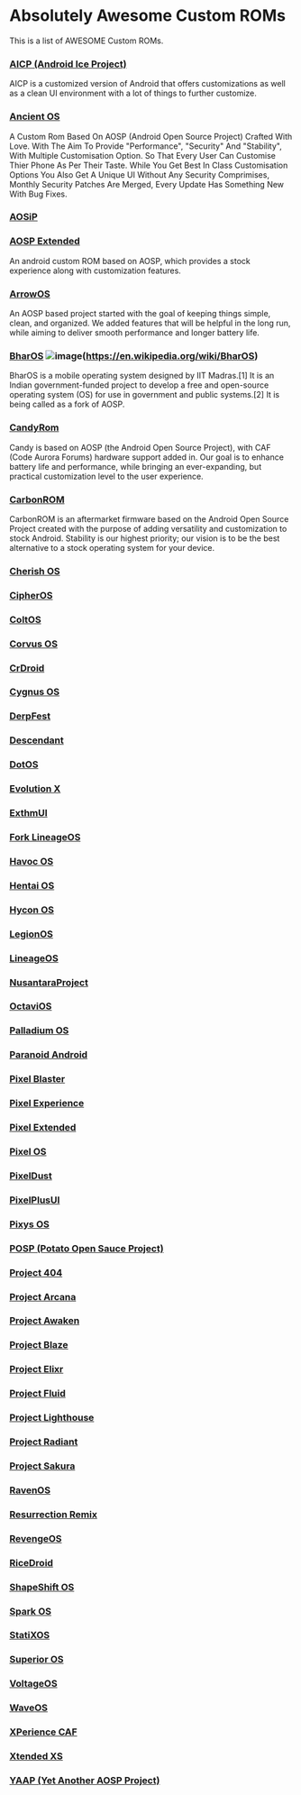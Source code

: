# Absolutely Awesome Custom ROMs

This is a list of AWESOME Custom ROMs.

### [AICP (Android Ice Project)](https://www.aicp-rom.com/)
AICP is a customized version of Android that offers customizations as well as a clean UI environment with a lot of things to further customize.
### [Ancient OS](https://www.ancientrom.xyz/)
A Custom Rom Based On AOSP (Android Open Source Project) Crafted With Love. With The Aim To Provide "Performance", "Security" And "Stability", With Multiple Customisation Option. So That Every User Can Customise Thier Phone As Per Their Taste. While You Get Best In Class Customisation Options You Also Get A Unique UI Without Any Security Comprimises, Monthly Security Patches Are Merged, Every Update Has Something New With Bug Fixes.
### [AOSiP](https://aosip.dev/)

### [AOSP Extended](https://github.com/AospExtended)
An android custom ROM based on AOSP, which provides a stock experience along with customization features.
### [ArrowOS](https://arrowos.net/)
An AOSP based project started with the goal of keeping things simple, clean, and organized. We added features that will be helpful in the long run, while aiming to deliver smooth performance and longer battery life.
### [BharOS](https://en.wikipedia.org/wiki/BharOS) ![image](https://user-images.githubusercontent.com/35224169/215275005-a1906b5b-e687-49c4-8587-2bc604d3ccca.png)(https://en.wikipedia.org/wiki/BharOS)

BharOS is a mobile operating system designed by IIT Madras.[1] It is an Indian government-funded project to develop a free and open-source operating system (OS) for use in government and public systems.[2] It is being called as a fork of AOSP.
### [CandyRom](https://candyroms.org/)
Candy is based on AOSP (the Android Open Source Project), with CAF (Code Aurora Forums) hardware support added in. Our goal is to enhance battery life and performance, while bringing an ever-expanding, but practical customization level to the user experience.
### [CarbonROM](https://carbonrom.org/)
CarbonROM is an aftermarket firmware based on the Android Open Source Project created with the purpose of adding versatility and customization to stock Android. Stability is our highest priority; our vision is to be the best alternative to a stock operating system for your device.
### [Cherish OS](https://cherishos.com/)
### [CipherOS](https://cipheros.github.io/)
### [ColtOS](https://sourceforge.net/projects/coltos/)
### [Corvus OS](https://www.corvusrom.com/)
### [CrDroid](https://crdroid.net/)
### [Cygnus OS](https://cygnusos.com/)
### [DerpFest](https://derpfest.org/)
### [Descendant](https://downloads.descendant.me/)
### [DotOS](https://www.droidontime.com/)
### [Evolution X](https://evolution-x.org/)
### [ExthmUI](https://github.com/exthmui)
### [Fork LineageOS](https://github.com/ForkLineageOS)
### [Havoc OS](https://havoc-os.com/)
### [Hentai OS](https://wiki.helluvaos.com/)
### [Hycon OS](https://github.com/HyconOS)
### [LegionOS](https://sourceforge.net/projects/legionrom/)
### [LineageOS](https://lineageos.org/)
### [NusantaraProject](https://nusantararom.org/)
### [OctaviOS](https://octavi-os.com/)
### [Palladium OS](https://palladiumos.com/)
### [Paranoid Android](https://paranoidandroid.co/)
### [Pixel Blaster](https://sourceforge.net/projects/pixelblaster-os/)
### [Pixel Experience](https://download.pixelexperience.org/)
### [Pixel Extended](https://pixelextended.ninja/)
### [Pixel OS](https://pixelos.net/)
### [PixelDust](https://www.pixeldust.in/)
### [PixelPlusUI](https://ppui.site/home)
### [Pixys OS](https://pixysos.com/)
### [POSP (Potato Open Sauce Project)](https://potatoproject.co/)
### [Project 404](https://github.com/P-404)
### [Project Arcana](https://sourceforge.net/projects/project-arcana-releases/)
### [Project Awaken](https://sourceforge.net/projects/project-awaken/)
### [Project Blaze](https://www.projectblaze.live/)
### [Project Elixr](https://projectelixiros.com/home)
### [Project Fluid](https://projectfluid.org/)
### [Project Lighthouse](https://sourceforge.net/projects/project-lighthouse/)
### [Project Radiant](https://sourceforge.net/projects/projectradiant/)
### [Project Sakura](https://sourceforge.net/projects/projectsakura/)
### [RavenOS](https://raveos.com/)
### [Resurrection Remix](https://resurrectionremix.com/)
### [RevengeOS](https://revengeos.com/)
### [RiceDroid](https://github.com/RiceDroid-devices)
### [ShapeShift OS](https://sourceforge.net/projects/shapeshiftos/)
### [Spark OS](https://spark-os.live/)
### [StatiXOS](https://github.com/StatiXOS)
### [Superior OS](https://sourceforge.net/projects/superioros/)
### [VoltageOS](https://sourceforge.net/projects/voltage-os/)
### [WaveOS](https://sourceforge.net/projects/wave-os/)
### [XPerience CAF](https://sourceforge.net/projects/xperience-aosp/)
### [Xtended XS](https://project-xtended.org/)
### [YAAP (Yet Another AOSP Project)](https://yaosp.dev/)
